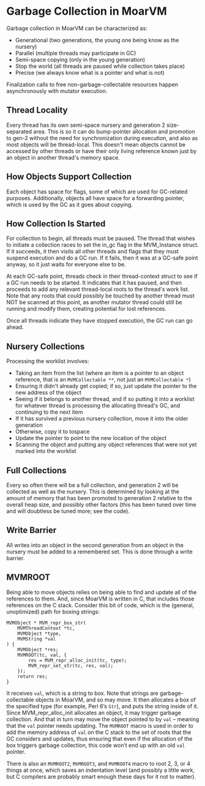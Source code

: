 # Garbage Collection in MoarVM

Garbage collection in MoarVM can be characterized as:

* Generational (two generations, the young one being know as the nursery)
* Parallel (multiple threads may participate in GC)
* Semi-space copying (only in the young generation)
* Stop the world (all threads are paused while collection takes place)
* Precise (we always know what is a pointer and what is not)

Finalization calls to free non-garbage-collectable resources happen asynchronously
with mutator execution.

## Thread Locality
Every thread has its own semi-space nursery and generation 2 size-separated
area. This is so it can do bump-pointer allocation and promotion to gen-2
without the need for synchronization during execution, and also as most
objects will be thread-local. This doesn't mean objects cannot be accessed
by other threads or have their only living reference known just by an object
in another thread's memory space.

## How Objects Support Collection
Each object has space for flags, some of which are used for GC-related purposes.
Additionally, objects all have space for a forwarding pointer, which is used
by the GC as it goes about copying.

## How Collection Is Started
For collection to begin, all threads must be paused. The thread that wishes to
initiate a collection races to set the in_gc flag in the MVM_Instance struct.
If it succeeds, it then visits all other threads and flags that they must suspend
execution and do a GC run. If it fails, then it was at a GC-safe point anyway,
so it just waits for everyone else to be.

At each GC-safe point, threads check in their thread-context struct to see if a
GC run needs to be started. It indicates that it has paused, and then proceeds
to add any relevant thread-local roots to the thread's work list. Note that any
roots that could possibly be touched by another thread must NOT be scanned at this
point, as another mutator thread could still be running and modify them, creating
potential for lost references.

Once all threads indicate they have stopped execution, the GC run can go ahead.

## Nursery Collections
Processing the worklist involves:

* Taking an item from the list (where an item is a pointer to an object reference,
  that is an `MVMCollectable **`, not just an `MVMCollectable *`)
* Ensuring it didn't already get copied; if so, just update the pointer to the new
  address of the object
* Seeing if it belongs to another thread, and if so putting it into a worklist for
  whatever thread is processing the allocating thread's GC, and continuing to the next
  item
* If it has survived a previous nursery collection, move it into the older generation
* Otherwise, copy it to tospace
* Update the pointer to point to the new location of the object
* Scanning the object and putting any object references that were not yet marked into
  the worklist

## Full Collections
Every so often there will be a full collection, and generation 2 will be collected as
well as the nursery. This is determined by looking at the amount of memory that has
been promoted to generation 2 relative to the overall heap size, and possibly other
factors (this has been tuned over time and will doubtless be tuned more; see the code).

## Write Barrier
All writes into an object in the second generation from an object in the nursery
must be added to a remembered set. This is done through a write barrier.

## MVMROOT

Being able to move objects relies on being able to find and update all of the
references to them. And, since MoarVM is written in C, that includes those
references on the C stack. Consider this bit of code, which is the (general,
unoptimized) path for boxing strings:

    MVMObject * MVM_repr_box_str(
        MVMThreadContext *tc,
        MVMObject *type,
        MVMString *val
    ) {
        MVMObject *res;
        MVMROOT(tc, val, {
            res = MVM_repr_alloc_init(tc, type);
            MVM_repr_set_str(tc, res, val);
        });
        return res;
    }

It receives `val`, which is a string to box. Note that strings are garbage-
collectable objects in MoarVM, and so may move. It then allocates a box of the
specified type (for example, Perl 6’s `Str`), and puts the string inside of it.
Since MVM_repr_alloc_init allocates an object, it may trigger garbage
collection. And that in turn may move the object pointed to by `val` – meaning
that the `val` pointer needs updating. The `MVMROOT` macro is used in order to add
the memory address of `val` on the C stack to the set of roots that the GC
considers and updates, thus ensuring that even if the allocation of the box
triggers garbage collection, this code won’t end up with an old `val` pointer.

There is also an `MVMROOT2`, `MVMROOT3`, and `MVMROOT4` macro to root 2, 3, or 4
things at once, which saves an indentation level (and possibly a little work, but
C compilers are probably smart enough these days for it not to matter).
